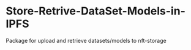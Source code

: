# Store-Retrive-DataSet-Models-in-IPFS
Package for upload and retrieve datasets/models to nft-storage
